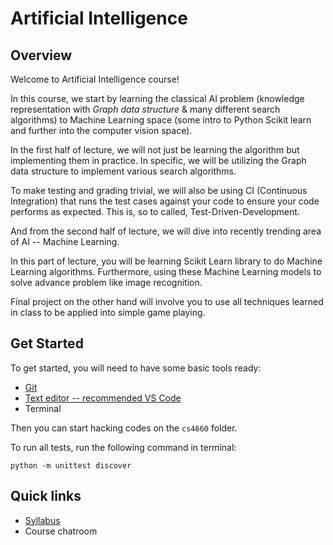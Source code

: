# Artificial Intelligence

## Overview

Welcome to Artificial Intelligence course!

In this course, we start by learning the classical AI problem (knowledge
representation with *Graph data structure* & many different search algorithms) to
Machine Learning space (some intro to Python Scikit learn and further into the 
computer vision space).

In the first half of lecture, we will not just be learning the algorithm but
implementing them in practice. In specific, we will be utilizing the Graph data
structure to implement various search algorithms.

To make testing and grading trivial, we will also be using CI (Continuous
Integration) that runs the test cases against your code to ensure your code performs
as expected. This is, so to called, Test-Driven-Development.

And from the second half of lecture, we will dive into recently trending area of
AI -- Machine Learning.

In this part of lecture, you will be learning Scikit Learn library to do Machine
Learning algorithms. Furthermore, using these Machine Learning models to solve
advance problem like image recognition.

Final project on the other hand will involve you to use all techniques learned in
class to be applied into simple game playing.

## Get Started

To get started, you will need to have some basic tools ready:

* [Git](https://git-scm.com/)
* [Text editor -- recommended VS Code](https://code.visualstudio.com/)
* Terminal

Then you can start hacking codes on the `cs4660` folder.

To run all tests, run the following command in terminal:

```
python -m unittest discover
```

## Quick links

* [Syllabus](SYLLABUS.md)
* Course chatroom
